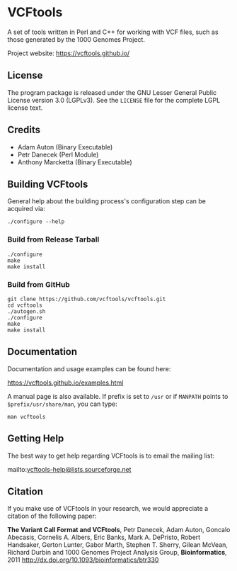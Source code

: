 # VCFtools

A set of tools written in Perl and C++ for working with VCF files, such as those generated by the
1000 Genomes Project.

Project website: https://vcftools.github.io/

License
-------

The program package is released under the GNU Lesser General Public License version 3.0
(LGPLv3). See the `LICENSE` file for the complete LGPL license text.

Credits
-------

- Adam Auton (Binary Executable)
- Petr Danecek (Perl Module)
- Anthony Marcketta (Binary Executable)

Building VCFtools
-----------------

General help about the building process's configuration step can be acquired via:

```
./configure --help
```

### Build from Release Tarball

```
./configure
make
make install
```

### Build from GitHub

```
git clone https://github.com/vcftools/vcftools.git
cd vcftools
./autogen.sh
./configure
make
make install
```

Documentation
-------------

Documentation and usage examples can be found here:

https://vcftools.github.io/examples.html

A manual page is also available. If prefix is set to `/usr` or if `MANPATH` points to
`$prefix/usr/share/man`, you can type:

```
man vcftools
```

Getting Help
------------

The best way to get help regarding VCFtools is to email the mailing list:

mailto:vcftools-help@lists.sourceforge.net

Citation
--------

If you make use of VCFtools in your research, we would appreciate a citation of the following paper:

**The Variant Call Format and VCFtools**, Petr Danecek, Adam Auton, Goncalo Abecasis, Cornelis
A. Albers, Eric Banks, Mark A. DePristo, Robert Handsaker, Gerton Lunter, Gabor Marth, Stephen
T. Sherry, Gilean McVean, Richard Durbin and 1000 Genomes Project Analysis Group,
**Bioinformatics**, 2011 http://dx.doi.org/10.1093/bioinformatics/btr330
